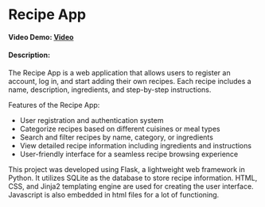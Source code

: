 # Recipe App

#### Video Demo: [Video](https://www.youtube.com/watch?v=3Zr4NTYSNt4)

#### Description:
The Recipe App is a web application that allows users to register an account, log in, and start adding their own recipes. Each recipe includes a name, description, ingredients, and step-by-step instructions.

Features of the Recipe App:
- User registration and authentication system
- Categorize recipes based on different cuisines or meal types
- Search and filter recipes by name, category, or ingredients
- View detailed recipe information including ingredients and instructions
- User-friendly interface for a seamless recipe browsing experience

This project was developed using Flask, a lightweight web framework in Python. It utilizes SQLite as the database to store recipe information. HTML, CSS, and Jinja2 templating engine are used for creating the user interface. Javascript is also embedded in html files for a lot of functioning.
